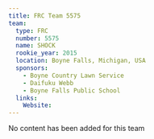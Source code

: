 ```yaml
---
title: FRC Team 5575
team:
  type: FRC
  number: 5575
  name: SHOCK
  rookie_year: 2015
  location: Boyne Falls, Michigan, USA
  sponsors:
    - Boyne Country Lawn Service
    - Daifuku Webb
    - Boyne Falls Public School
  links:
    Website: 
---
```

No content has been added for this team